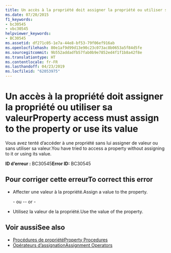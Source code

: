 ```yaml
---
title: Un accès à la propriété doit assigner la propriété ou utiliser sa valeur
ms.date: 07/20/2015
f1_keywords:
- bc30545
- vbc30545
helpviewer_keywords:
- BC30545
ms.assetid: df271c05-1e7a-44e8-bf53-79f06ef916ab
ms.openlocfilehash: 80e1af9d99d13e90c23c073ac8b0653a5f84d5fe
ms.sourcegitcommit: 9b552addadfb57fab0b9e7852ed4f1f1b8a42f8e
ms.translationtype: HT
ms.contentlocale: fr-FR
ms.lasthandoff: 04/23/2019
ms.locfileid: "62053975"
---
```

# <a name="property-access-must-assign-to-the-property-or-use-its-value"></a><span data-ttu-id="cde11-102">Un accès à la propriété doit assigner la propriété ou utiliser sa valeur</span><span class="sxs-lookup"><span data-stu-id="cde11-102">Property access must assign to the property or use its value</span></span>
<span data-ttu-id="cde11-103">Vous avez tenté d’accéder à une propriété sans lui assigner de valeur ou sans utiliser sa valeur.</span><span class="sxs-lookup"><span data-stu-id="cde11-103">You have tried to access a property without assigning to it or using its value.</span></span>
  
 <span data-ttu-id="cde11-104">**ID d’erreur :** BC30545</span><span class="sxs-lookup"><span data-stu-id="cde11-104">**Error ID:** BC30545</span></span>  
  
## <a name="to-correct-this-error"></a><span data-ttu-id="cde11-105">Pour corriger cette erreur</span><span class="sxs-lookup"><span data-stu-id="cde11-105">To correct this error</span></span>  
  
- <span data-ttu-id="cde11-106">Affecter une valeur à la propriété.</span><span class="sxs-lookup"><span data-stu-id="cde11-106">Assign a value to the property.</span></span>  
  
     <span data-ttu-id="cde11-107">\- ou -</span><span class="sxs-lookup"><span data-stu-id="cde11-107">\- or -</span></span>  
  
- <span data-ttu-id="cde11-108">Utilisez la valeur de la propriété.</span><span class="sxs-lookup"><span data-stu-id="cde11-108">Use the value of the property.</span></span>  
  
## <a name="see-also"></a><span data-ttu-id="cde11-109">Voir aussi</span><span class="sxs-lookup"><span data-stu-id="cde11-109">See also</span></span>

- [<span data-ttu-id="cde11-110">Procédures de propriété</span><span class="sxs-lookup"><span data-stu-id="cde11-110">Property Procedures</span></span>](../../visual-basic/programming-guide/language-features/procedures/property-procedures.md)
- [<span data-ttu-id="cde11-111">Opérateurs d’assignation</span><span class="sxs-lookup"><span data-stu-id="cde11-111">Assignment Operators</span></span>](../../visual-basic/language-reference/operators/assignment-operators.md)
